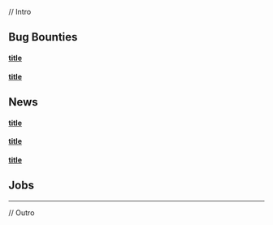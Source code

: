 // Intro


## Bug Bounties

#### [title]()

<!-- optional commentary -->

#### [title]()
 

## News

#### [title]()

<!-- optional commentary -->


#### [title]()

<!-- optional commentary -->


#### [title]()

<!-- optional commentary -->



## Jobs

----

// Outro